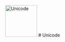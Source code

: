 <img alt="Unicode" src="https://raw.githubusercontent.com/KSSBro/unicode/master/public/images/logos/unicode-blue.png" height="100">
# Unicode
